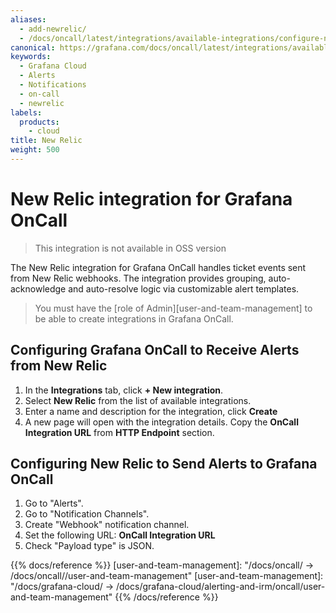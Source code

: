 ```yaml
---
aliases:
  - add-newrelic/
  - /docs/oncall/latest/integrations/available-integrations/configure-newrelic/
canonical: https://grafana.com/docs/oncall/latest/integrations/available-integrations/configure-newrelic/
keywords:
  - Grafana Cloud
  - Alerts
  - Notifications
  - on-call
  - newrelic
labels:
  products:
    - cloud
title: New Relic
weight: 500
---
```


# New Relic integration for Grafana OnCall

> This integration is not available in OSS version

The New Relic integration for Grafana OnCall handles ticket events sent from New Relic webhooks.
The integration provides grouping, auto-acknowledge and auto-resolve logic via customizable alert templates.

> You must have the [role of Admin][user-and-team-management] to be able to create integrations in Grafana OnCall.

## Configuring Grafana OnCall to Receive Alerts from New Relic

1. In the **Integrations** tab, click **+ New integration**.
2. Select **New Relic** from the list of available integrations.
3. Enter a name and description for the integration, click **Create**
4. A new page will open with the integration details. Copy the **OnCall Integration URL** from **HTTP Endpoint** section.

## Configuring New Relic to Send Alerts to Grafana OnCall

1. Go to "Alerts".
2. Go to "Notification Channels".
3. Create "Webhook" notification channel.
4. Set the following URL: **OnCall Integration URL**
5. Check "Payload type" is JSON.

{{% docs/reference %}}
[user-and-team-management]: "/docs/oncall/ -> /docs/oncall/<ONCALL VERSION>/user-and-team-management"
[user-and-team-management]: "/docs/grafana-cloud/ -> /docs/grafana-cloud/alerting-and-irm/oncall/user-and-team-management"
{{% /docs/reference %}}
